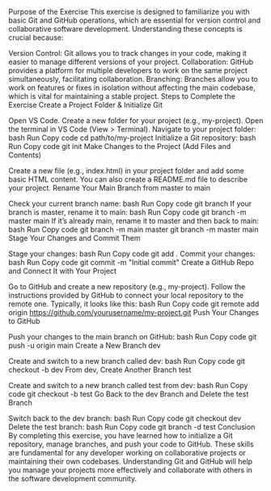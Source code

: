 Purpose of the Exercise
This exercise is designed to familiarize you with basic Git and GitHub operations, which are essential for version control and collaborative software development. Understanding these concepts is crucial because:

Version Control: Git allows you to track changes in your code, making it easier to manage different versions of your project.
Collaboration: GitHub provides a platform for multiple developers to work on the same project simultaneously, facilitating collaboration.
Branching: Branches allow you to work on features or fixes in isolation without affecting the main codebase, which is vital for maintaining a stable project.
Steps to Complete the Exercise
Create a Project Folder & Initialize Git

Open VS Code.
Create a new folder for your project (e.g., my-project).
Open the terminal in VS Code (View > Terminal).
Navigate to your project folder:
bash
Run
Copy code
cd path/to/my-project
Initialize a Git repository:
bash
Run
Copy code
git init
Make Changes to the Project (Add Files and Contents)

Create a new file (e.g., index.html) in your project folder and add some basic HTML content.
You can also create a README.md file to describe your project.
Rename Your Main Branch from master to main

Check your current branch name:
bash
Run
Copy code
git branch
If your branch is master, rename it to main:
bash
Run
Copy code
git branch -m master main
If it’s already main, rename it to master and then back to main:
bash
Run
Copy code
git branch -m main master
git branch -m master main
Stage Your Changes and Commit Them

Stage your changes:
bash
Run
Copy code
git add .
Commit your changes:
bash
Run
Copy code
git commit -m "Initial commit"
Create a GitHub Repo and Connect It with Your Project

Go to GitHub and create a new repository (e.g., my-project).
Follow the instructions provided by GitHub to connect your local repository to the remote one. Typically, it looks like this:
bash
Run
Copy code
git remote add origin https://github.com/yourusername/my-project.git
Push Your Changes to GitHub

Push your changes to the main branch on GitHub:
bash
Run
Copy code
git push -u origin main
Create a New Branch dev

Create and switch to a new branch called dev:
bash
Run
Copy code
git checkout -b dev
From dev, Create Another Branch test

Create and switch to a new branch called test from dev:
bash
Run
Copy code
git checkout -b test
Go Back to the dev Branch and Delete the test Branch

Switch back to the dev branch:
bash
Run
Copy code
git checkout dev
Delete the test branch:
bash
Run
Copy code
git branch -d test
Conclusion
By completing this exercise, you have learned how to initialize a Git repository, manage branches, and push your code to GitHub. These skills are fundamental for any developer working on collaborative projects or maintaining their own codebases. Understanding Git and GitHub will help you manage your projects more effectively and collaborate with others in the software development community.